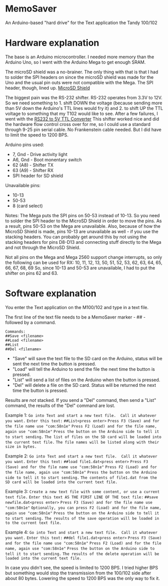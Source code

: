 ﻿# MemoSaver
An Arduino-based "hard drive" for the Text application the Tandy 100/102

# Hardware explanation

The base is an Arduino microcontroller.  I needed more memory than the Arduino Uno, so I went with the Arduino Mega to get enough SRAM.

The microSD shield was a no-brainer.  The only thing with that is that I had to solder the SPI headers on since the microSD shield was made for the Uno and the usual pin outs were not compatible with the Mega.  The SPI header, though, lined up. [MicroSD Shield](https://www.sparkfun.com/products/12761)

The biggest pain was the RS-232 shifter.  RS-232 operates from 3.3V to 12V.  So we need something to 1. shift DOWN the voltage (because sending more than 5V down the Arduino's TTL lines would fry it) and 2. to shift UP the TTL voltage to something that my T102 would like to see.  After a few failures, I went with the [RS232 to 5V TTL Converter](http://www.serialcomm.com/serial_rs232_converters/rs232_rs485_to_ttl_converters/rs232_to_5v_ttl_converter/rs232_to_5v_ttl.product_general_info.aspx)
This shifter worked nice and did the hardware flow control cross over for me, so I could use a standard through 9-25 pin serial cable.  No Frankenstein cable needed.  But I did have to limit the speed to 1200 BPS.

Arduino pins used:
* 7, Gnd - Drive activity light
* A6, Gnd - Boot monentary switch
* 62 (A8) - Shifter TX
* 63 (A9) - Shifter RX
* SPI header for SD shield

Unavailable pins:
* 10-13
* 50-53
* 8 (card select)

Notes:
The Mega puts the SPI pins on 50-53 instead of 10-13.  So you need to solder the SPI header to the MicroSD Shield in order to move the pins.  As a result, pins 50-53 on the Mega are unavailable.  Also, because of how the MicroSD Shield is made, pins 10-13 are unavailable as well - if you use the stacking headers.  You can probably get around this by not using the stacking headers for pins D8-D13 and connecting stuff directly to the Mega and not through the MicroSD Shield.

Not all pins on the Mega and Mega 2560 support change interrupts, so only the following can be used for RX:
10, 11, 12, 13, 50, 51, 52, 53, 62, 63, 64, 65, 66, 67, 68, 69
So, since 10-13 and 50-53 are unavailable, I had to put the shifter on pins 62 and 63.

# Software explanation

You enter the Text application on the M100/102 and type in a text file.

The first line of the text file needs to be a MemoSaver marker - ## - followed by a command.

~~~~
Commands:
##Save <filename>
##Load <filename>
##List
##Del <filename>
~~~~

* "Save" will save the text file to the SD card on the Arduino, status will be sent the next time the button is pressed.
* "Load" will tell the Arduino to send the file the next time the button is pressed.
* "List" will send a list of files on the Arduino when the button is pressed.
* "Del" will delete a file on the SD card.  Status will be returned the next time the button is pressed.

Results are *not* stacked.  If you send a "Del" command, then send a "List" command, the results of the "Del" command are lost.

Example 1:
`Go into Text and start a new text file.  Call it whatever you want.`
`Enter this text:`
`##List<press enter>`
`Press F3 (Save) and for the file name use "com:58n1e"`
`Press F2 (Load) and for the file name, again use "com:58n1e"`
`Press the button on the Arduino side to tell it to start sending.`
`The list of files on the SD card will be loaded into the current text file.`
`The file names will be listed along with their size in bytes.`

Example 2:
`Go into Text and start a new text file.  Call it whatever you want.`
`Enter this text:`
`##load file1.dat<press enter>`
`Press F3 (Save) and for the file name use "com:58n1e"`
`Press F2 (Load) and for the file name, again use "com:58n1e"`
`Press the button on the Arduino side to tell it to start sending.`
`The contents of file1.dat from the SD card will be loaded into the current text file.`

Example 3:
`Create a new text file with some content, or use a current text file.`
`Enter this text AS THE FIRST LINE OF THE text file:`
`##save newfile.dat<press enter>`
`Press F3 (Save) and for the file name use "com:58n1e"`
`Optionally, you can press F2 (Load) and for the file name, again use "com:58n1e"`
`Press the button on the Arduino side to tell it to start sending.`
`The results of the save operation will be loaded in to the current text file.`

Example 4:
`Go into Text and start a new text file.  Call it whatever you want.`
`Enter this text:`
`##del file1.dat<press enter>`
`Press F3 (Save) and for the file name use "com:58n1e"`
`Press F2 (Load) and for the file name, again use "com:58n1e"`
`Press the button on the Arduino side to tell it to start sending.`
`The results of the delete operation will be loaded into the current text file.`

In case you didn't see, the speed is limited to 1200 BPS.  I tried higher BPS but something would stop the transmission from the 100/102 side after about 80 bytes.  Lowering the speed to 1200 BPS was the only way to fix it.
